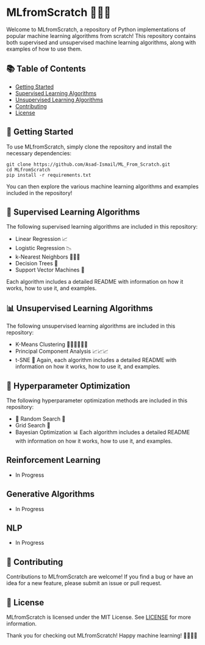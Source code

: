 # MLfromScratch 👨‍💻🤖

Welcome to MLfromScratch, a repository of Python implementations of popular machine learning algorithms from scratch! This repository contains both supervised and unsupervised machine learning algorithms, along with examples of how to use them.

## 📚 Table of Contents

- [Getting Started](#getting-started)
- [Supervised Learning Algorithms](#supervised-learning-algorithms)
- [Unsupervised Learning Algorithms](#unsupervised-learning-algorithms)
- [Contributing](#contributing)
- [License](#license)

## 🚀 Getting Started

To use MLfromScratch, simply clone the repository and install the necessary dependencies:

```
git clone https://github.com/Asad-Ismail/ML_From_Scratch.git
cd MLfromScratch
pip install -r requirements.txt
```



You can then explore the various machine learning algorithms and examples included in the repository!

## 🤖 Supervised Learning Algorithms

The following supervised learning algorithms are included in this repository:

- Linear Regression 📈
- Logistic Regression 📉
- k-Nearest Neighbors 🧑‍🤝‍🧑
- Decision Trees 🌳
- Support Vector Machines 🤝

Each algorithm includes a detailed README with information on how it works, how to use it, and examples.

## 📊 Unsupervised Learning Algorithms

The following unsupervised learning algorithms are included in this repository:

- K-Means Clustering 🧑‍🤝‍🧑🧑‍🤝‍🧑
- Principal Component Analysis 📈📈📈
- t-SNE 🌌
Again, each algorithm includes a detailed README with information on how it works, how to use it, and examples.

## 🤖 Hyperparameter Optimization

The following hyperparameter optimization methods are included in this repository:

- 🎲 Random Search 🎲
- Grid Search 🧮
- Bayesian Optimization 📊
Each algorithm includes a detailed README with information on how it works, how to use it, and examples.

## Reinforcement Learning

- In Progress

## Generative Algorithms

- In Progress

## NLP

- In Progress

## 🤝 Contributing

Contributions to MLfromScratch are welcome! If you find a bug or have an idea for a new feature, please submit an issue or pull request.

## 📄 License

MLfromScratch is licensed under the MIT License. See [LICENSE](LICENSE) for more information.

Thank you for checking out MLfromScratch! Happy machine learning! 🚀🤖🧑‍💻
